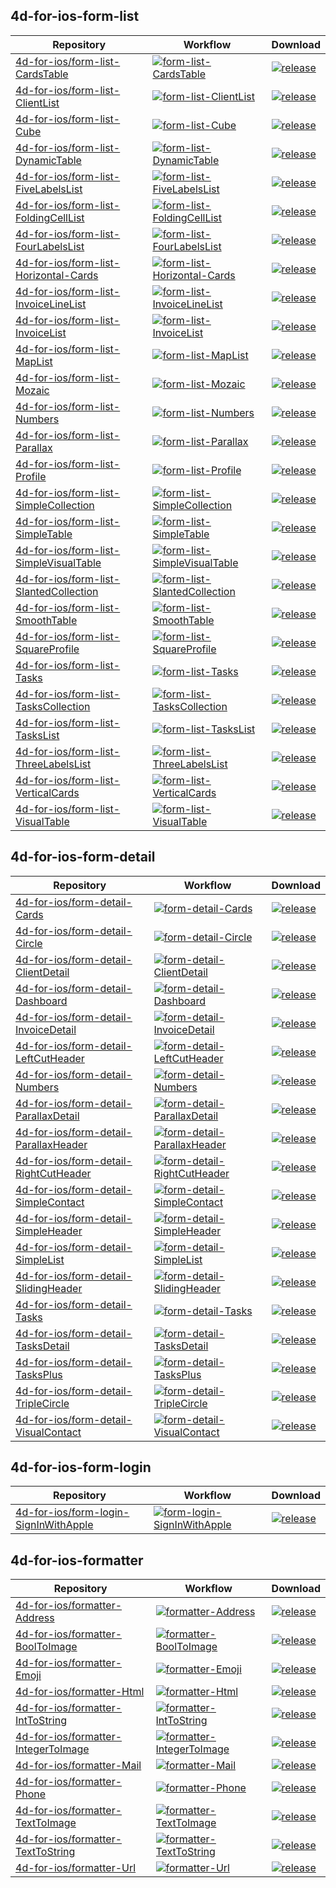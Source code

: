 ## 4d-for-ios-form-list

| Repository | Workflow | Download |
| ---------- | -------- | -------- |
|[4d-for-ios/form-list-CardsTable](https://github.com/4d-for-ios/form-list-CardsTable) |[![form-list-CardsTable](https://github.com/4d-for-ios/form-list-CardsTable/workflows/check/badge.svg)](https://github.com/4d-for-ios/form-list-CardsTable/actions?workflow=check) |[![release](https://img.shields.io/github/v/release/4d-for-ios/form-list-CardsTable)](https://github.com/4d-for-ios/form-list-CardsTable/releases/latest/download/form-list-CardsTable.zip)|
|[4d-for-ios/form-list-ClientList](https://github.com/4d-for-ios/form-list-ClientList) |[![form-list-ClientList](https://github.com/4d-for-ios/form-list-ClientList/workflows/check/badge.svg)](https://github.com/4d-for-ios/form-list-ClientList/actions?workflow=check) |[![release](https://img.shields.io/github/v/release/4d-for-ios/form-list-ClientList)](https://github.com/4d-for-ios/form-list-ClientList/releases/latest/download/form-list-ClientList.zip)|
|[4d-for-ios/form-list-Cube](https://github.com/4d-for-ios/form-list-Cube) |[![form-list-Cube](https://github.com/4d-for-ios/form-list-Cube/workflows/check/badge.svg)](https://github.com/4d-for-ios/form-list-Cube/actions?workflow=check) |[![release](https://img.shields.io/github/v/release/4d-for-ios/form-list-Cube)](https://github.com/4d-for-ios/form-list-Cube/releases/latest/download/form-list-Cube.zip)|
|[4d-for-ios/form-list-DynamicTable](https://github.com/4d-for-ios/form-list-DynamicTable) |[![form-list-DynamicTable](https://github.com/4d-for-ios/form-list-DynamicTable/workflows/check/badge.svg)](https://github.com/4d-for-ios/form-list-DynamicTable/actions?workflow=check) |[![release](https://img.shields.io/github/v/release/4d-for-ios/form-list-DynamicTable)](https://github.com/4d-for-ios/form-list-DynamicTable/releases/latest/download/form-list-DynamicTable.zip)|
|[4d-for-ios/form-list-FiveLabelsList](https://github.com/4d-for-ios/form-list-FiveLabelsList) |[![form-list-FiveLabelsList](https://github.com/4d-for-ios/form-list-FiveLabelsList/workflows/check/badge.svg)](https://github.com/4d-for-ios/form-list-FiveLabelsList/actions?workflow=check) |[![release](https://img.shields.io/github/v/release/4d-for-ios/form-list-FiveLabelsList)](https://github.com/4d-for-ios/form-list-FiveLabelsList/releases/latest/download/form-list-FiveLabelsList.zip)|
|[4d-for-ios/form-list-FoldingCellList](https://github.com/4d-for-ios/form-list-FoldingCellList) |[![form-list-FoldingCellList](https://github.com/4d-for-ios/form-list-FoldingCellList/workflows/check/badge.svg)](https://github.com/4d-for-ios/form-list-FoldingCellList/actions?workflow=check) |[![release](https://img.shields.io/github/v/release/4d-for-ios/form-list-FoldingCellList)](https://github.com/4d-for-ios/form-list-FoldingCellList/releases/latest/download/form-list-FoldingCellList.zip)|
|[4d-for-ios/form-list-FourLabelsList](https://github.com/4d-for-ios/form-list-FourLabelsList) |[![form-list-FourLabelsList](https://github.com/4d-for-ios/form-list-FourLabelsList/workflows/check/badge.svg)](https://github.com/4d-for-ios/form-list-FourLabelsList/actions?workflow=check) |[![release](https://img.shields.io/github/v/release/4d-for-ios/form-list-FourLabelsList)](https://github.com/4d-for-ios/form-list-FourLabelsList/releases/latest/download/form-list-FourLabelsList.zip)|
|[4d-for-ios/form-list-Horizontal-Cards](https://github.com/4d-for-ios/form-list-Horizontal-Cards) |[![form-list-Horizontal-Cards](https://github.com/4d-for-ios/form-list-Horizontal-Cards/workflows/check/badge.svg)](https://github.com/4d-for-ios/form-list-Horizontal-Cards/actions?workflow=check) |[![release](https://img.shields.io/github/v/release/4d-for-ios/form-list-Horizontal-Cards)](https://github.com/4d-for-ios/form-list-Horizontal-Cards/releases/latest/download/form-list-Horizontal-Cards.zip)|
|[4d-for-ios/form-list-InvoiceLineList](https://github.com/4d-for-ios/form-list-InvoiceLineList) |[![form-list-InvoiceLineList](https://github.com/4d-for-ios/form-list-InvoiceLineList/workflows/check/badge.svg)](https://github.com/4d-for-ios/form-list-InvoiceLineList/actions?workflow=check) |[![release](https://img.shields.io/github/v/release/4d-for-ios/form-list-InvoiceLineList)](https://github.com/4d-for-ios/form-list-InvoiceLineList/releases/latest/download/form-list-InvoiceLineList.zip)|
|[4d-for-ios/form-list-InvoiceList](https://github.com/4d-for-ios/form-list-InvoiceList) |[![form-list-InvoiceList](https://github.com/4d-for-ios/form-list-InvoiceList/workflows/check/badge.svg)](https://github.com/4d-for-ios/form-list-InvoiceList/actions?workflow=check) |[![release](https://img.shields.io/github/v/release/4d-for-ios/form-list-InvoiceList)](https://github.com/4d-for-ios/form-list-InvoiceList/releases/latest/download/form-list-InvoiceList.zip)|
|[4d-for-ios/form-list-MapList](https://github.com/4d-for-ios/form-list-MapList) |[![form-list-MapList](https://github.com/4d-for-ios/form-list-MapList/workflows/check/badge.svg)](https://github.com/4d-for-ios/form-list-MapList/actions?workflow=check) |[![release](https://img.shields.io/github/v/release/4d-for-ios/form-list-MapList)](https://github.com/4d-for-ios/form-list-MapList/releases/latest/download/form-list-MapList.zip)|
|[4d-for-ios/form-list-Mozaic](https://github.com/4d-for-ios/form-list-Mozaic) |[![form-list-Mozaic](https://github.com/4d-for-ios/form-list-Mozaic/workflows/check/badge.svg)](https://github.com/4d-for-ios/form-list-Mozaic/actions?workflow=check) |[![release](https://img.shields.io/github/v/release/4d-for-ios/form-list-Mozaic)](https://github.com/4d-for-ios/form-list-Mozaic/releases/latest/download/form-list-Mozaic.zip)|
|[4d-for-ios/form-list-Numbers](https://github.com/4d-for-ios/form-list-Numbers) |[![form-list-Numbers](https://github.com/4d-for-ios/form-list-Numbers/workflows/check/badge.svg)](https://github.com/4d-for-ios/form-list-Numbers/actions?workflow=check) |[![release](https://img.shields.io/github/v/release/4d-for-ios/form-list-Numbers)](https://github.com/4d-for-ios/form-list-Numbers/releases/latest/download/form-list-Numbers.zip)|
|[4d-for-ios/form-list-Parallax](https://github.com/4d-for-ios/form-list-Parallax) |[![form-list-Parallax](https://github.com/4d-for-ios/form-list-Parallax/workflows/check/badge.svg)](https://github.com/4d-for-ios/form-list-Parallax/actions?workflow=check) |[![release](https://img.shields.io/github/v/release/4d-for-ios/form-list-Parallax)](https://github.com/4d-for-ios/form-list-Parallax/releases/latest/download/form-list-Parallax.zip)|
|[4d-for-ios/form-list-Profile](https://github.com/4d-for-ios/form-list-Profile) |[![form-list-Profile](https://github.com/4d-for-ios/form-list-Profile/workflows/check/badge.svg)](https://github.com/4d-for-ios/form-list-Profile/actions?workflow=check) |[![release](https://img.shields.io/github/v/release/4d-for-ios/form-list-Profile)](https://github.com/4d-for-ios/form-list-Profile/releases/latest/download/form-list-Profile.zip)|
|[4d-for-ios/form-list-SimpleCollection](https://github.com/4d-for-ios/form-list-SimpleCollection) |[![form-list-SimpleCollection](https://github.com/4d-for-ios/form-list-SimpleCollection/workflows/check/badge.svg)](https://github.com/4d-for-ios/form-list-SimpleCollection/actions?workflow=check) |[![release](https://img.shields.io/github/v/release/4d-for-ios/form-list-SimpleCollection)](https://github.com/4d-for-ios/form-list-SimpleCollection/releases/latest/download/form-list-SimpleCollection.zip)|
|[4d-for-ios/form-list-SimpleTable](https://github.com/4d-for-ios/form-list-SimpleTable) |[![form-list-SimpleTable](https://github.com/4d-for-ios/form-list-SimpleTable/workflows/check/badge.svg)](https://github.com/4d-for-ios/form-list-SimpleTable/actions?workflow=check) |[![release](https://img.shields.io/github/v/release/4d-for-ios/form-list-SimpleTable)](https://github.com/4d-for-ios/form-list-SimpleTable/releases/latest/download/form-list-SimpleTable.zip)|
|[4d-for-ios/form-list-SimpleVisualTable](https://github.com/4d-for-ios/form-list-SimpleVisualTable) |[![form-list-SimpleVisualTable](https://github.com/4d-for-ios/form-list-SimpleVisualTable/workflows/check/badge.svg)](https://github.com/4d-for-ios/form-list-SimpleVisualTable/actions?workflow=check) |[![release](https://img.shields.io/github/v/release/4d-for-ios/form-list-SimpleVisualTable)](https://github.com/4d-for-ios/form-list-SimpleVisualTable/releases/latest/download/form-list-SimpleVisualTable.zip)|
|[4d-for-ios/form-list-SlantedCollection](https://github.com/4d-for-ios/form-list-SlantedCollection) |[![form-list-SlantedCollection](https://github.com/4d-for-ios/form-list-SlantedCollection/workflows/check/badge.svg)](https://github.com/4d-for-ios/form-list-SlantedCollection/actions?workflow=check) |[![release](https://img.shields.io/github/v/release/4d-for-ios/form-list-SlantedCollection)](https://github.com/4d-for-ios/form-list-SlantedCollection/releases/latest/download/form-list-SlantedCollection.zip)|
|[4d-for-ios/form-list-SmoothTable](https://github.com/4d-for-ios/form-list-SmoothTable) |[![form-list-SmoothTable](https://github.com/4d-for-ios/form-list-SmoothTable/workflows/check/badge.svg)](https://github.com/4d-for-ios/form-list-SmoothTable/actions?workflow=check) |[![release](https://img.shields.io/github/v/release/4d-for-ios/form-list-SmoothTable)](https://github.com/4d-for-ios/form-list-SmoothTable/releases/latest/download/form-list-SmoothTable.zip)|
|[4d-for-ios/form-list-SquareProfile](https://github.com/4d-for-ios/form-list-SquareProfile) |[![form-list-SquareProfile](https://github.com/4d-for-ios/form-list-SquareProfile/workflows/check/badge.svg)](https://github.com/4d-for-ios/form-list-SquareProfile/actions?workflow=check) |[![release](https://img.shields.io/github/v/release/4d-for-ios/form-list-SquareProfile)](https://github.com/4d-for-ios/form-list-SquareProfile/releases/latest/download/form-list-SquareProfile.zip)|
|[4d-for-ios/form-list-Tasks](https://github.com/4d-for-ios/form-list-Tasks) |[![form-list-Tasks](https://github.com/4d-for-ios/form-list-Tasks/workflows/check/badge.svg)](https://github.com/4d-for-ios/form-list-Tasks/actions?workflow=check) |[![release](https://img.shields.io/github/v/release/4d-for-ios/form-list-Tasks)](https://github.com/4d-for-ios/form-list-Tasks/releases/latest/download/form-list-Tasks.zip)|
|[4d-for-ios/form-list-TasksCollection](https://github.com/4d-for-ios/form-list-TasksCollection) |[![form-list-TasksCollection](https://github.com/4d-for-ios/form-list-TasksCollection/workflows/check/badge.svg)](https://github.com/4d-for-ios/form-list-TasksCollection/actions?workflow=check) |[![release](https://img.shields.io/github/v/release/4d-for-ios/form-list-TasksCollection)](https://github.com/4d-for-ios/form-list-TasksCollection/releases/latest/download/form-list-TasksCollection.zip)|
|[4d-for-ios/form-list-TasksList](https://github.com/4d-for-ios/form-list-TasksList) |[![form-list-TasksList](https://github.com/4d-for-ios/form-list-TasksList/workflows/check/badge.svg)](https://github.com/4d-for-ios/form-list-TasksList/actions?workflow=check) |[![release](https://img.shields.io/github/v/release/4d-for-ios/form-list-TasksList)](https://github.com/4d-for-ios/form-list-TasksList/releases/latest/download/form-list-TasksList.zip)|
|[4d-for-ios/form-list-ThreeLabelsList](https://github.com/4d-for-ios/form-list-ThreeLabelsList) |[![form-list-ThreeLabelsList](https://github.com/4d-for-ios/form-list-ThreeLabelsList/workflows/check/badge.svg)](https://github.com/4d-for-ios/form-list-ThreeLabelsList/actions?workflow=check) |[![release](https://img.shields.io/github/v/release/4d-for-ios/form-list-ThreeLabelsList)](https://github.com/4d-for-ios/form-list-ThreeLabelsList/releases/latest/download/form-list-ThreeLabelsList.zip)|
|[4d-for-ios/form-list-VerticalCards](https://github.com/4d-for-ios/form-list-VerticalCards) |[![form-list-VerticalCards](https://github.com/4d-for-ios/form-list-VerticalCards/workflows/check/badge.svg)](https://github.com/4d-for-ios/form-list-VerticalCards/actions?workflow=check) |[![release](https://img.shields.io/github/v/release/4d-for-ios/form-list-VerticalCards)](https://github.com/4d-for-ios/form-list-VerticalCards/releases/latest/download/form-list-VerticalCards.zip)|
|[4d-for-ios/form-list-VisualTable](https://github.com/4d-for-ios/form-list-VisualTable) |[![form-list-VisualTable](https://github.com/4d-for-ios/form-list-VisualTable/workflows/check/badge.svg)](https://github.com/4d-for-ios/form-list-VisualTable/actions?workflow=check) |[![release](https://img.shields.io/github/v/release/4d-for-ios/form-list-VisualTable)](https://github.com/4d-for-ios/form-list-VisualTable/releases/latest/download/form-list-VisualTable.zip)|

## 4d-for-ios-form-detail

| Repository | Workflow | Download |
| ---------- | -------- | -------- |
|[4d-for-ios/form-detail-Cards](https://github.com/4d-for-ios/form-detail-Cards) |[![form-detail-Cards](https://github.com/4d-for-ios/form-detail-Cards/workflows/check/badge.svg)](https://github.com/4d-for-ios/form-detail-Cards/actions?workflow=check) |[![release](https://img.shields.io/github/v/release/4d-for-ios/form-detail-Cards)](https://github.com/4d-for-ios/form-detail-Cards/releases/latest/download/form-detail-Cards.zip)|
|[4d-for-ios/form-detail-Circle](https://github.com/4d-for-ios/form-detail-Circle) |[![form-detail-Circle](https://github.com/4d-for-ios/form-detail-Circle/workflows/check/badge.svg)](https://github.com/4d-for-ios/form-detail-Circle/actions?workflow=check) |[![release](https://img.shields.io/github/v/release/4d-for-ios/form-detail-Circle)](https://github.com/4d-for-ios/form-detail-Circle/releases/latest/download/form-detail-Circle.zip)|
|[4d-for-ios/form-detail-ClientDetail](https://github.com/4d-for-ios/form-detail-ClientDetail) |[![form-detail-ClientDetail](https://github.com/4d-for-ios/form-detail-ClientDetail/workflows/check/badge.svg)](https://github.com/4d-for-ios/form-detail-ClientDetail/actions?workflow=check) |[![release](https://img.shields.io/github/v/release/4d-for-ios/form-detail-ClientDetail)](https://github.com/4d-for-ios/form-detail-ClientDetail/releases/latest/download/form-detail-ClientDetail.zip)|
|[4d-for-ios/form-detail-Dashboard](https://github.com/4d-for-ios/form-detail-Dashboard) |[![form-detail-Dashboard](https://github.com/4d-for-ios/form-detail-Dashboard/workflows/check/badge.svg)](https://github.com/4d-for-ios/form-detail-Dashboard/actions?workflow=check) |[![release](https://img.shields.io/github/v/release/4d-for-ios/form-detail-Dashboard)](https://github.com/4d-for-ios/form-detail-Dashboard/releases/latest/download/form-detail-Dashboard.zip)|
|[4d-for-ios/form-detail-InvoiceDetail](https://github.com/4d-for-ios/form-detail-InvoiceDetail) |[![form-detail-InvoiceDetail](https://github.com/4d-for-ios/form-detail-InvoiceDetail/workflows/check/badge.svg)](https://github.com/4d-for-ios/form-detail-InvoiceDetail/actions?workflow=check) |[![release](https://img.shields.io/github/v/release/4d-for-ios/form-detail-InvoiceDetail)](https://github.com/4d-for-ios/form-detail-InvoiceDetail/releases/latest/download/form-detail-InvoiceDetail.zip)|
|[4d-for-ios/form-detail-LeftCutHeader](https://github.com/4d-for-ios/form-detail-LeftCutHeader) |[![form-detail-LeftCutHeader](https://github.com/4d-for-ios/form-detail-LeftCutHeader/workflows/check/badge.svg)](https://github.com/4d-for-ios/form-detail-LeftCutHeader/actions?workflow=check) |[![release](https://img.shields.io/github/v/release/4d-for-ios/form-detail-LeftCutHeader)](https://github.com/4d-for-ios/form-detail-LeftCutHeader/releases/latest/download/form-detail-LeftCutHeader.zip)|
|[4d-for-ios/form-detail-Numbers](https://github.com/4d-for-ios/form-detail-Numbers) |[![form-detail-Numbers](https://github.com/4d-for-ios/form-detail-Numbers/workflows/check/badge.svg)](https://github.com/4d-for-ios/form-detail-Numbers/actions?workflow=check) |[![release](https://img.shields.io/github/v/release/4d-for-ios/form-detail-Numbers)](https://github.com/4d-for-ios/form-detail-Numbers/releases/latest/download/form-detail-Numbers.zip)|
|[4d-for-ios/form-detail-ParallaxDetail](https://github.com/4d-for-ios/form-detail-ParallaxDetail) |[![form-detail-ParallaxDetail](https://github.com/4d-for-ios/form-detail-ParallaxDetail/workflows/check/badge.svg)](https://github.com/4d-for-ios/form-detail-ParallaxDetail/actions?workflow=check) |[![release](https://img.shields.io/github/v/release/4d-for-ios/form-detail-ParallaxDetail)](https://github.com/4d-for-ios/form-detail-ParallaxDetail/releases/latest/download/form-detail-ParallaxDetail.zip)|
|[4d-for-ios/form-detail-ParallaxHeader](https://github.com/4d-for-ios/form-detail-ParallaxHeader) |[![form-detail-ParallaxHeader](https://github.com/4d-for-ios/form-detail-ParallaxHeader/workflows/check/badge.svg)](https://github.com/4d-for-ios/form-detail-ParallaxHeader/actions?workflow=check) |[![release](https://img.shields.io/github/v/release/4d-for-ios/form-detail-ParallaxHeader)](https://github.com/4d-for-ios/form-detail-ParallaxHeader/releases/latest/download/form-detail-ParallaxHeader.zip)|
|[4d-for-ios/form-detail-RightCutHeader](https://github.com/4d-for-ios/form-detail-RightCutHeader) |[![form-detail-RightCutHeader](https://github.com/4d-for-ios/form-detail-RightCutHeader/workflows/check/badge.svg)](https://github.com/4d-for-ios/form-detail-RightCutHeader/actions?workflow=check) |[![release](https://img.shields.io/github/v/release/4d-for-ios/form-detail-RightCutHeader)](https://github.com/4d-for-ios/form-detail-RightCutHeader/releases/latest/download/form-detail-RightCutHeader.zip)|
|[4d-for-ios/form-detail-SimpleContact](https://github.com/4d-for-ios/form-detail-SimpleContact) |[![form-detail-SimpleContact](https://github.com/4d-for-ios/form-detail-SimpleContact/workflows/check/badge.svg)](https://github.com/4d-for-ios/form-detail-SimpleContact/actions?workflow=check) |[![release](https://img.shields.io/github/v/release/4d-for-ios/form-detail-SimpleContact)](https://github.com/4d-for-ios/form-detail-SimpleContact/releases/latest/download/form-detail-SimpleContact.zip)|
|[4d-for-ios/form-detail-SimpleHeader](https://github.com/4d-for-ios/form-detail-SimpleHeader) |[![form-detail-SimpleHeader](https://github.com/4d-for-ios/form-detail-SimpleHeader/workflows/check/badge.svg)](https://github.com/4d-for-ios/form-detail-SimpleHeader/actions?workflow=check) |[![release](https://img.shields.io/github/v/release/4d-for-ios/form-detail-SimpleHeader)](https://github.com/4d-for-ios/form-detail-SimpleHeader/releases/latest/download/form-detail-SimpleHeader.zip)|
|[4d-for-ios/form-detail-SimpleList](https://github.com/4d-for-ios/form-detail-SimpleList) |[![form-detail-SimpleList](https://github.com/4d-for-ios/form-detail-SimpleList/workflows/check/badge.svg)](https://github.com/4d-for-ios/form-detail-SimpleList/actions?workflow=check) |[![release](https://img.shields.io/github/v/release/4d-for-ios/form-detail-SimpleList)](https://github.com/4d-for-ios/form-detail-SimpleList/releases/latest/download/form-detail-SimpleList.zip)|
|[4d-for-ios/form-detail-SlidingHeader](https://github.com/4d-for-ios/form-detail-SlidingHeader) |[![form-detail-SlidingHeader](https://github.com/4d-for-ios/form-detail-SlidingHeader/workflows/check/badge.svg)](https://github.com/4d-for-ios/form-detail-SlidingHeader/actions?workflow=check) |[![release](https://img.shields.io/github/v/release/4d-for-ios/form-detail-SlidingHeader)](https://github.com/4d-for-ios/form-detail-SlidingHeader/releases/latest/download/form-detail-SlidingHeader.zip)|
|[4d-for-ios/form-detail-Tasks](https://github.com/4d-for-ios/form-detail-Tasks) |[![form-detail-Tasks](https://github.com/4d-for-ios/form-detail-Tasks/workflows/check/badge.svg)](https://github.com/4d-for-ios/form-detail-Tasks/actions?workflow=check) |[![release](https://img.shields.io/github/v/release/4d-for-ios/form-detail-Tasks)](https://github.com/4d-for-ios/form-detail-Tasks/releases/latest/download/form-detail-Tasks.zip)|
|[4d-for-ios/form-detail-TasksDetail](https://github.com/4d-for-ios/form-detail-TasksDetail) |[![form-detail-TasksDetail](https://github.com/4d-for-ios/form-detail-TasksDetail/workflows/check/badge.svg)](https://github.com/4d-for-ios/form-detail-TasksDetail/actions?workflow=check) |[![release](https://img.shields.io/github/v/release/4d-for-ios/form-detail-TasksDetail)](https://github.com/4d-for-ios/form-detail-TasksDetail/releases/latest/download/form-detail-TasksDetail.zip)|
|[4d-for-ios/form-detail-TasksPlus](https://github.com/4d-for-ios/form-detail-TasksPlus) |[![form-detail-TasksPlus](https://github.com/4d-for-ios/form-detail-TasksPlus/workflows/check/badge.svg)](https://github.com/4d-for-ios/form-detail-TasksPlus/actions?workflow=check) |[![release](https://img.shields.io/github/v/release/4d-for-ios/form-detail-TasksPlus)](https://github.com/4d-for-ios/form-detail-TasksPlus/releases/latest/download/form-detail-TasksPlus.zip)|
|[4d-for-ios/form-detail-TripleCircle](https://github.com/4d-for-ios/form-detail-TripleCircle) |[![form-detail-TripleCircle](https://github.com/4d-for-ios/form-detail-TripleCircle/workflows/check/badge.svg)](https://github.com/4d-for-ios/form-detail-TripleCircle/actions?workflow=check) |[![release](https://img.shields.io/github/v/release/4d-for-ios/form-detail-TripleCircle)](https://github.com/4d-for-ios/form-detail-TripleCircle/releases/latest/download/form-detail-TripleCircle.zip)|
|[4d-for-ios/form-detail-VisualContact](https://github.com/4d-for-ios/form-detail-VisualContact) |[![form-detail-VisualContact](https://github.com/4d-for-ios/form-detail-VisualContact/workflows/check/badge.svg)](https://github.com/4d-for-ios/form-detail-VisualContact/actions?workflow=check) |[![release](https://img.shields.io/github/v/release/4d-for-ios/form-detail-VisualContact)](https://github.com/4d-for-ios/form-detail-VisualContact/releases/latest/download/form-detail-VisualContact.zip)|

## 4d-for-ios-form-login

| Repository | Workflow | Download |
| ---------- | -------- | -------- |
|[4d-for-ios/form-login-SignInWithApple](https://github.com/4d-for-ios/form-login-SignInWithApple) |[![form-login-SignInWithApple](https://github.com/4d-for-ios/form-login-SignInWithApple/workflows/check/badge.svg)](https://github.com/4d-for-ios/form-login-SignInWithApple/actions?workflow=check) |[![release](https://img.shields.io/github/v/release/4d-for-ios/form-login-SignInWithApple)](https://github.com/4d-for-ios/form-login-SignInWithApple/releases/latest/download/form-login-SignInWithApple.zip)|

## 4d-for-ios-formatter

| Repository | Workflow | Download |
| ---------- | -------- | -------- |
|[4d-for-ios/formatter-Address](https://github.com/4d-for-ios/formatter-Address) |[![formatter-Address](https://github.com/4d-for-ios/formatter-Address/workflows/check/badge.svg)](https://github.com/4d-for-ios/formatter-Address/actions?workflow=check) |[![release](https://img.shields.io/github/v/release/4d-for-ios/formatter-Address)](https://github.com/4d-for-ios/formatter-Address/releases/latest/download/formatter-Address.zip)|
|[4d-for-ios/formatter-BoolToImage](https://github.com/4d-for-ios/formatter-BoolToImage) |[![formatter-BoolToImage](https://github.com/4d-for-ios/formatter-BoolToImage/workflows/check/badge.svg)](https://github.com/4d-for-ios/formatter-BoolToImage/actions?workflow=check) |[![release](https://img.shields.io/github/v/release/4d-for-ios/formatter-BoolToImage)](https://github.com/4d-for-ios/formatter-BoolToImage/releases/latest/download/formatter-BoolToImage.zip)|
|[4d-for-ios/formatter-Emoji](https://github.com/4d-for-ios/formatter-Emoji) |[![formatter-Emoji](https://github.com/4d-for-ios/formatter-Emoji/workflows/check/badge.svg)](https://github.com/4d-for-ios/formatter-Emoji/actions?workflow=check) |[![release](https://img.shields.io/github/v/release/4d-for-ios/formatter-Emoji)](https://github.com/4d-for-ios/formatter-Emoji/releases/latest/download/formatter-Emoji.zip)|
|[4d-for-ios/formatter-Html](https://github.com/4d-for-ios/formatter-Html) |[![formatter-Html](https://github.com/4d-for-ios/formatter-Html/workflows/check/badge.svg)](https://github.com/4d-for-ios/formatter-Html/actions?workflow=check) |[![release](https://img.shields.io/github/v/release/4d-for-ios/formatter-Html)](https://github.com/4d-for-ios/formatter-Html/releases/latest/download/formatter-Html.zip)|
|[4d-for-ios/formatter-IntToString](https://github.com/4d-for-ios/formatter-IntToString) |[![formatter-IntToString](https://github.com/4d-for-ios/formatter-IntToString/workflows/check/badge.svg)](https://github.com/4d-for-ios/formatter-IntToString/actions?workflow=check) |[![release](https://img.shields.io/github/v/release/4d-for-ios/formatter-IntToString)](https://github.com/4d-for-ios/formatter-IntToString/releases/latest/download/formatter-IntToString.zip)|
|[4d-for-ios/formatter-IntegerToImage](https://github.com/4d-for-ios/formatter-IntegerToImage) |[![formatter-IntegerToImage](https://github.com/4d-for-ios/formatter-IntegerToImage/workflows/check/badge.svg)](https://github.com/4d-for-ios/formatter-IntegerToImage/actions?workflow=check) |[![release](https://img.shields.io/github/v/release/4d-for-ios/formatter-IntegerToImage)](https://github.com/4d-for-ios/formatter-IntegerToImage/releases/latest/download/formatter-IntegerToImage.zip)|
|[4d-for-ios/formatter-Mail](https://github.com/4d-for-ios/formatter-Mail) |[![formatter-Mail](https://github.com/4d-for-ios/formatter-Mail/workflows/check/badge.svg)](https://github.com/4d-for-ios/formatter-Mail/actions?workflow=check) |[![release](https://img.shields.io/github/v/release/4d-for-ios/formatter-Mail)](https://github.com/4d-for-ios/formatter-Mail/releases/latest/download/formatter-Mail.zip)|
|[4d-for-ios/formatter-Phone](https://github.com/4d-for-ios/formatter-Phone) |[![formatter-Phone](https://github.com/4d-for-ios/formatter-Phone/workflows/check/badge.svg)](https://github.com/4d-for-ios/formatter-Phone/actions?workflow=check) |[![release](https://img.shields.io/github/v/release/4d-for-ios/formatter-Phone)](https://github.com/4d-for-ios/formatter-Phone/releases/latest/download/formatter-Phone.zip)|
|[4d-for-ios/formatter-TextToImage](https://github.com/4d-for-ios/formatter-TextToImage) |[![formatter-TextToImage](https://github.com/4d-for-ios/formatter-TextToImage/workflows/check/badge.svg)](https://github.com/4d-for-ios/formatter-TextToImage/actions?workflow=check) |[![release](https://img.shields.io/github/v/release/4d-for-ios/formatter-TextToImage)](https://github.com/4d-for-ios/formatter-TextToImage/releases/latest/download/formatter-TextToImage.zip)|
|[4d-for-ios/formatter-TextToString](https://github.com/4d-for-ios/formatter-TextToString) |[![formatter-TextToString](https://github.com/4d-for-ios/formatter-TextToString/workflows/check/badge.svg)](https://github.com/4d-for-ios/formatter-TextToString/actions?workflow=check) |[![release](https://img.shields.io/github/v/release/4d-for-ios/formatter-TextToString)](https://github.com/4d-for-ios/formatter-TextToString/releases/latest/download/formatter-TextToString.zip)|
|[4d-for-ios/formatter-Url](https://github.com/4d-for-ios/formatter-Url) |[![formatter-Url](https://github.com/4d-for-ios/formatter-Url/workflows/check/badge.svg)](https://github.com/4d-for-ios/formatter-Url/actions?workflow=check) |[![release](https://img.shields.io/github/v/release/4d-for-ios/formatter-Url)](https://github.com/4d-for-ios/formatter-Url/releases/latest/download/formatter-Url.zip)|

